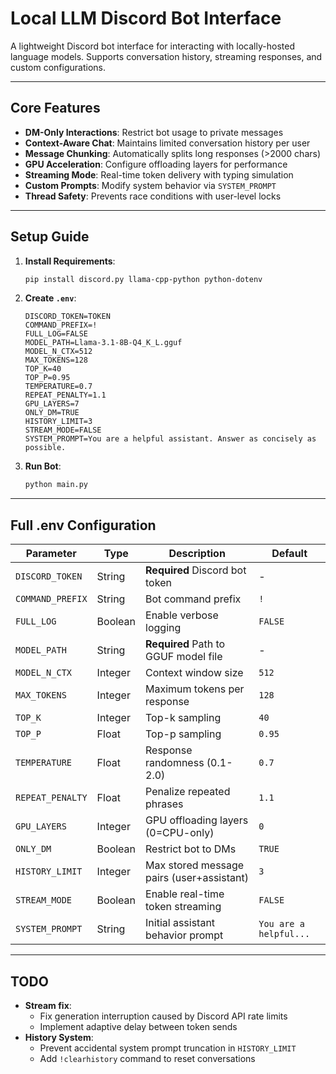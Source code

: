 # Local LLM Discord Bot Interface

A lightweight Discord bot interface for interacting with locally-hosted language models. Supports conversation history, streaming responses, and custom configurations.

---

## Core Features

- **DM-Only Interactions**: Restrict bot usage to private messages
- **Context-Aware Chat**: Maintains limited conversation history per user
- **Message Chunking**: Automatically splits long responses (>2000 chars)
- **GPU Acceleration**: Configure offloading layers for performance
- **Streaming Mode**: Real-time token delivery with typing simulation
- **Custom Prompts**: Modify system behavior via `SYSTEM_PROMPT`
- **Thread Safety**: Prevents race conditions with user-level locks

---

## Setup Guide

1. **Install Requirements**:
    ```bash
    pip install discord.py llama-cpp-python python-dotenv
    ```

2. **Create `.env`**:
    ```env
    DISCORD_TOKEN=TOKEN
    COMMAND_PREFIX=!
    FULL_LOG=FALSE
    MODEL_PATH=Llama-3.1-8B-Q4_K_L.gguf
    MODEL_N_CTX=512
    MAX_TOKENS=128
    TOP_K=40
    TOP_P=0.95
    TEMPERATURE=0.7
    REPEAT_PENALTY=1.1
    GPU_LAYERS=7
    ONLY_DM=TRUE
    HISTORY_LIMIT=3
    STREAM_MODE=FALSE
    SYSTEM_PROMPT=You are a helpful assistant. Answer as concisely as possible.
    ```

3. **Run Bot**:
    ```bash
    python main.py
    ```

---

## Full .env Configuration

| Parameter             | Type     | Description                                      | Default               |
|-----------------------|----------|--------------------------------------------------|-----------------------|
| `DISCORD_TOKEN`       | String   | **Required** Discord bot token                  | -                     |
| `COMMAND_PREFIX`      | String   | Bot command prefix                              | `!`                   |
| `FULL_LOG`            | Boolean  | Enable verbose logging                          | `FALSE`               |
| `MODEL_PATH`          | String   | **Required** Path to GGUF model file            | -                     |
| `MODEL_N_CTX`         | Integer  | Context window size                             | `512`                 |
| `MAX_TOKENS`          | Integer  | Maximum tokens per response                     | `128`                 |
| `TOP_K`               | Integer  | Top-k sampling                                  | `40`                  |
| `TOP_P`               | Float    | Top-p sampling                                  | `0.95`                |
| `TEMPERATURE`         | Float    | Response randomness (0.1-2.0)                   | `0.7`                 |
| `REPEAT_PENALTY`      | Float    | Penalize repeated phrases                       | `1.1`                 |
| `GPU_LAYERS`          | Integer  | GPU offloading layers (0=CPU-only)              | `0`                   |
| `ONLY_DM`             | Boolean  | Restrict bot to DMs                             | `TRUE`                |
| `HISTORY_LIMIT`       | Integer  | Max stored message pairs (user+assistant)       | `3`                   |
| `STREAM_MODE`         | Boolean  | Enable real-time token streaming                | `FALSE`               |
| `SYSTEM_PROMPT`       | String   | Initial assistant behavior prompt               | `You are a helpful...`|

---

## TODO

- **Stream fix**:  
  - Fix generation interruption caused by Discord API rate limits  
  - Implement adaptive delay between token sends 
- **History System**:  
  - Prevent accidental system prompt truncation in `HISTORY_LIMIT`  
  - Add `!clearhistory` command to reset conversations  